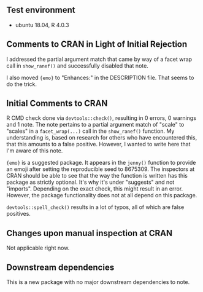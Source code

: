 ## Test environment

- ubuntu 18.04, R 4.0.3

## Comments to CRAN in Light of Initial Rejection

I addressed the partial argument match that came by way of a facet wrap call in `show_ranef()` and successfully disabled that note.

I also moved `{emo}` to "Enhances:" in the DESCRIPTION file. That seems to do the trick.

## Initial Comments to CRAN

R CMD check done via `devtools::check()`, resulting in 0 errors, 0 warnings and 1 note. The note pertains to a partial argument match of "scale" to "scales" in a `facet_wrap(...)` call in the `show_ranef()` function. My understanding is, based on research for others who have encountered this, that this amounts to a false positive. However, I wanted to write here that I'm aware of this note.

`{emo}` is a suggested package. It appears in the `jenny()` function to provide an emoji after setting the reproducible seed to 8675309. The inspectors at CRAN should be able to see that the way the function is written has this package as strictly optional. It's why it's under "suggests" and not "imports". Depending on the exact check, this might result in an error. However, the package functionality does not at all depend on this package.

`devtools::spell_check()` results in a lot of typos, all of which are false positives.
 
## Changes upon manual inspection at CRAN

Not applicable right now.

## Downstream dependencies

This is a new package with no major downstream dependencies to note.
